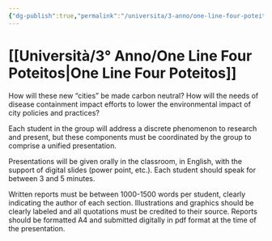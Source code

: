 ```yaml
---
{"dg-publish":true,"permalink":"/universita/3-anno/one-line-four-poteitos/","tags":["Progetto","UNI"]}
---
```


# [[Università/3° Anno/One Line Four Poteitos\|One Line Four Poteitos]]


How will these new “cities” be made carbon neutral? How will the needs
of disease containment impact efforts to lower the environmental impact of city
policies and practices?

Each student in the group will address a discrete phenomenon to research and
present, but these components must be coordinated by the group to comprise a
unified presentation.

Presentations will be given orally in the classroom, in English, with the support of
digital slides (power point, etc.). Each student should speak for between 3 and 5
minutes.

Written reports must be between 1000-1500 words per student, clearly indicating
the author of each section. Illustrations and graphics should be clearly labeled and
all quotations must be credited to their source. Reports should be formatted A4
and submitted digitally in pdf format at the time of the presentation.






